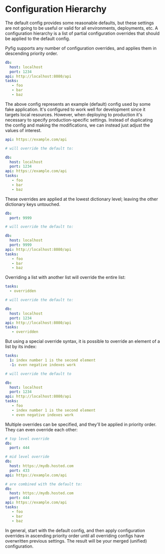 # Configuration Hierarchy

The default config provides some reasonable defaults, but these settings are not going to be useful or valid
for all environments, deployments, etc. A configuration hierarchy is a list of partial configuration overrides
that should be applied to the default config.

Pyfig supports any number of configuration overrides, and applies them in descending priority order.

```yaml
db:
  host: localhost
  port: 1234
api: http://localhost:8080/api
tasks:
   - foo
   - bar
   - baz
```

The above config represents an example (default) config used by some fake application. It's configured to work
well for development since it targets local resources. However, when deploying to production it's necessary to
specify production-specific settings. Instead of duplicating the config and making the modifications, we can
instead just adjust the values of interest.

```yaml
api: https://example.com/api

# will override the default to:

db:
  host: localhost
  port: 1234
api: https://example.com/api
tasks:
   - foo
   - bar
   - baz
```

These overrides are applied at the lowest dictionary level; leaving the other dictionary keys untouched.

```yaml
db:
  port: 9999

# will override the default to:

db:
  host: localhost
  port: 9999
api: http://localhost:8080/api
tasks:
   - foo
   - bar
   - baz
```

Overriding a list with another list will override the entire list:

```yaml
tasks:
  - overridden

# will override the default to:

db:
  host: localhost
  port: 1234
api: http://localhost:8080/api
tasks:
   - overridden
```

But using a special override syntax, it is possible to override an element of a list by its index:

```yaml
tasks:
  1: index number 1 is the second element
  -1: even negative indexes work

# will override the default to

db:
  host: localhost
  port: 1234
api: http://localhost:8080/api
tasks:
   - foo
   - index number 1 is the second element
   - even negative indexes work
```

Multiple overrides can be specified, and they'll be applied in priority order. They can even override each other:

```yaml
# top level override
db:
  port: 444

# mid level override
db:
  host: https://mydb.hosted.com
  port: 433
api: https://example.com/api

# are combined with the default to:
db:
  host: https://mydb.hosted.com
  port: 444
api: https://example.com/api
tasks:
   - foo
   - bar
   - baz
```

In general, start with the default config, and then apply configuration overrides in ascending priority order until
all overriding configs have overwritten previous settings. The result will be your merged (unified) configuration.
